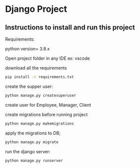 # Django Project 

## Instructions to install and run this project

Requirements:

python version= 3.8.x

Open project folder in any IDE ex: vscode

download all the requirements 
```bash
pip install -r requirements.txt
```

create the supper user:
```bash
python manage.py createsuperuser
```
create user for Employee, Manager, Client

create migrations before running project
```bash
python manage.py makemigrations
```
apply the migrations to DB;
```bash
python manage.py migrate
```

run the django server: 
```bash
python manage.py runserver
```

